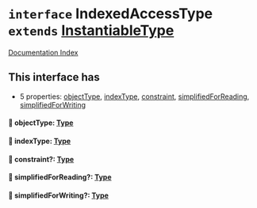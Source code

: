 # `interface` IndexedAccessType `extends` [InstantiableType](../interface.InstantiableType/README.md)

[Documentation Index](../README.md)

## This interface has

- 5 properties:
[objectType](#-objecttype-type),
[indexType](#-indextype-type),
[constraint](#-constraint-type),
[simplifiedForReading](#-simplifiedforreading-type),
[simplifiedForWriting](#-simplifiedforwriting-type)


#### 📄 objectType: [Type](../interface.Type/README.md)



#### 📄 indexType: [Type](../interface.Type/README.md)



#### 📄 constraint?: [Type](../interface.Type/README.md)



#### 📄 simplifiedForReading?: [Type](../interface.Type/README.md)



#### 📄 simplifiedForWriting?: [Type](../interface.Type/README.md)



